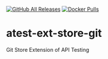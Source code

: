 [![GitHub All Releases](https://img.shields.io/github/downloads/linuxsuren/atest-ext-store-git/total)](https://tooomm.github.io/github-release-stats/?username=linuxsuren&repository=atest-ext-store-git)
[![Docker Pulls](https://img.shields.io/docker/pulls/linuxsuren/atest-ext-store-git)](https://hub.docker.com/r/linuxsuren/atest-ext-store-git)

# atest-ext-store-git
Git Store Extension of API Testing
